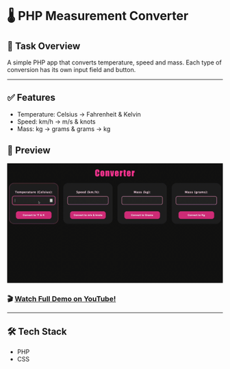 # 🌡️ PHP Measurement Converter

## 📘 Task Overview
A simple PHP app that converts temperature, speed and mass. Each type of conversion has its own input field and button. 

_____
## ✅ Features
* Temperature: Celsius → Fahrenheit & Kelvin
* Speed: km/h → m/s & knots
* Mass: kg → grams & grams → kg

## 🚀 Preview

  <img 
    src="gifConverterPhp.gif" 
  />

### 🎬 [Watch Full Demo on YouTube!](https://youtu.be/zJkc_XYV--E)

____

## 🛠️ Tech Stack
* PHP
* CSS


